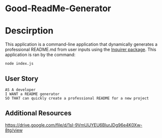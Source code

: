 # Good-ReadMe-Generator

# Descirption

This application is a command-line application that dynamically generates a professional README.md from user inputs using the [Inquirer package](https://www.npmjs.com/package/inquirer).  This application is ran by the command:

```
node index.js
```

## User Story

```
AS A developer
I WANT a README generator
SO THAT can quickly create a professional README for a new project
```

## Additional Resources

https://drive.google.com/file/d/1sI-9VmUlJYEU6BlurJDg96e4K0Xw-8tg/view
